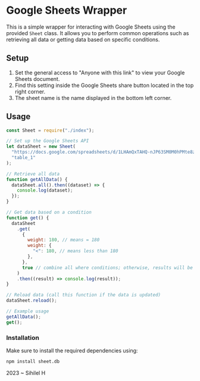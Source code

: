 # Google Sheets Wrapper

This is a simple wrapper for interacting with Google Sheets using the provided `Sheet` class. It allows you to perform common operations such as retrieving all data or getting data based on specific conditions.

## Setup

1. Set the general access to "Anyone with this link" to view your Google Sheets document.
2. Find this setting inside the Google Sheets share button located in the top right corner.
3. The sheet name is the name displayed in the bottom left corner.

## Usage
```js
const Sheet = require("./index");

// Set up the Google Sheets API
let dataSheet = new Sheet(
  "https://docs.google.com/spreadsheets/d/1LHAmQxTAHQ-nJP63SM0M0hPMte8zA6A4B5oga880yJA/edit?usp=sharing",
  "table_1"
);

// Retrieve all data
function getAllData() {
  dataSheet.all().then((dataset) => {
    console.log(dataset);
  });
}

// Get data based on a condition
function get() {
  dataSheet
    .get(
      {
        weight: 180, // means = 180
        weight: {
          "<": 180, // means less than 180
        },
      },
      true // combine all where conditions; otherwise, results will be returned separately
    )
    .then((result) => console.log(result));
}

// Reload data (call this function if the data is updated)
dataSheet.reload();

// Example usage
getAllData();
get();
```


### Installation

Make sure to install the required dependencies using:

```bash
npm install sheet.db
```
2023 ~ Sihilel H